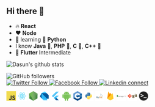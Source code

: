## Hi there 👋

- 🔥  **React**
- ❤ **Node**
- 🌱 learning  👑 **Python**
- I know **Java** 🎀, **PHP** 🎉, **C** 🎁, **C++** 🎊
- 🥈 **Flutter** Intermediate 


![Dasun's github stats](https://github-readme-stats.vercel.app/api/?username=dasunx&show_icons=true&title_color=fff&icon_color=79ff97&text_color=9f9f9f&bg_color=151515)


![GitHub followers](https://img.shields.io/github/followers/dasunx?label=Follow&logo=github&style=for-the-badge) <br/>
<a href="https://twitter.com/dasunxz"><img alt="Twitter Follow" src="https://img.shields.io/twitter/follow/dasunxz?label=Follow%20Me%20on%20Twitter&logo=twitter&style=for-the-badge"> </a> 
<a target="blank" href="https://www.facebook.com/DasunEkanayak/"><img alt="Facebook Follow" src="https://img.shields.io/twitter/url?label=Facebook&logo=facebook&style=for-the-badge&url=https%3A%2F%2Fwww.facebook.com%2FDasunEkanayak%2F"> </a>
<a target="blank" href="https://linkedin.com/in/dasunzx"><img alt="Linkedin connect" src="https://img.shields.io/twitter/url?label=Linkedin&logo=linkedin&style=for-the-badge&url=https%3A%2F%2Flinkedin.com%2Fin%2Fdasunzx"> </a>


<code><img height="25" src="https://raw.githubusercontent.com/github/explore/80688e429a7d4ef2fca1e82350fe8e3517d3494d/topics/javascript/javascript.png"></code>
<code><img height="25" src="https://raw.githubusercontent.com/github/explore/80688e429a7d4ef2fca1e82350fe8e3517d3494d/topics/react/react.png"></code>
<code><img height="25" src="https://raw.githubusercontent.com/github/explore/80688e429a7d4ef2fca1e82350fe8e3517d3494d/topics/nodejs/nodejs.png"></code>
<code><img height="25" src="https://raw.githubusercontent.com/github/explore/80688e429a7d4ef2fca1e82350fe8e3517d3494d/topics/dart/dart.png"></code>
<code><img height="25" src="https://raw.githubusercontent.com/github/explore/cebd63002168a05a6a642f309227eefeccd92950/topics/flutter/flutter.png"></code>
<code><img height="25" src="https://raw.githubusercontent.com/github/explore/80688e429a7d4ef2fca1e82350fe8e3517d3494d/topics/android/android.png"></code>
<code><img height="25" src="https://raw.githubusercontent.com/github/explore/80688e429a7d4ef2fca1e82350fe8e3517d3494d/topics/cpp/cpp.png"></code>
<code><img height="25" src="https://raw.githubusercontent.com/github/explore/80688e429a7d4ef2fca1e82350fe8e3517d3494d/topics/python/python.png"></code>
<code><img height="25" src="https://raw.githubusercontent.com/github/explore/80688e429a7d4ef2fca1e82350fe8e3517d3494d/topics/mysql/mysql.png"></code>
<code><img height="25" src="https://raw.githubusercontent.com/github/explore/80688e429a7d4ef2fca1e82350fe8e3517d3494d/topics/firebase/firebase.png"></code>
<code><img height="25" src="https://raw.githubusercontent.com/github/explore/80688e429a7d4ef2fca1e82350fe8e3517d3494d/topics/mongodb/mongodb.png"></code>
<code><img height="25" src="https://raw.githubusercontent.com/github/explore/80688e429a7d4ef2fca1e82350fe8e3517d3494d/topics/git/git.png"></code>
<code><img height="25" src="https://raw.githubusercontent.com/github/explore/80688e429a7d4ef2fca1e82350fe8e3517d3494d/topics/terminal/terminal.png"></code>



